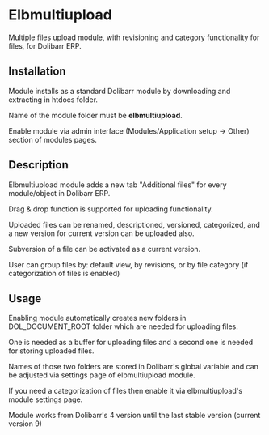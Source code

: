 # Elbmultiupload

Multiple files upload module, with revisioning and category functionality for files, for Dolibarr ERP.

## Installation

Module installs as a standard Dolibarr module by downloading and extracting in htdocs folder.

Name of the module folder must be **elbmultiupload**.

Enable module via admin interface (Modules/Application setup -> Other) section of modules pages.

## Description

Elbmultiupload module adds a new tab "Additional files" for every module/object in Dolibarr ERP.

Drag & drop function is supported for uploading functionality.

Uploaded files can be renamed, descriptioned, versioned, categorized, and a new version for current version can be uploaded also.

Subversion of a file can be activated as a current version. 

User can group files by: default view, by revisions, or by file category (if categorization of files is enabled)

## Usage

Enabling module automatically creates new folders in DOL_DOCUMENT_ROOT folder which are needed for uploading files.

One is needed as a buffer for uploading files and a second one is needed for storing uploaded files.

Names of those two folders are stored in Dolibarr's global variable and can be adjusted via settings page of elbmultiupload module.

If you need a categorization of files then enable it via elbmultiupload's module settings page.

Module works from Dolibarr's 4 version until the last stable version (current version 9)
 